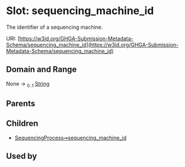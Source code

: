 
# Slot: sequencing_machine_id


The identifier of a sequencing machine.

URI: [https://w3id.org/GHGA-Submission-Metadata-Schema/sequencing_machine_id](https://w3id.org/GHGA-Submission-Metadata-Schema/sequencing_machine_id)


## Domain and Range

None &#8594;  <sub>0..1</sub> [String](types/String.md)

## Parents


## Children

 *  [SequencingProcess➞sequencing_machine_id](SequencingProcess_sequencing_machine_id.md)

## Used by

